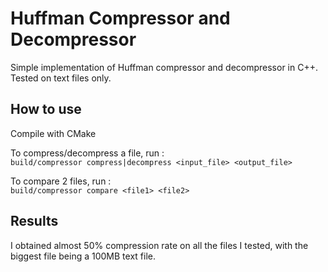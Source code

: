 # Huffman Compressor and Decompressor

Simple implementation of Huffman compressor and decompressor in C++. Tested on text files only. 

## How to use

Compile with CMake

To compress/decompress a file, run :  
```build/compressor compress|decompress <input_file> <output_file>```

To compare 2 files, run :  
```build/compressor compare <file1> <file2>```

## Results

I obtained almost 50% compression rate on all the files I tested, with the biggest file being a 100MB text file.